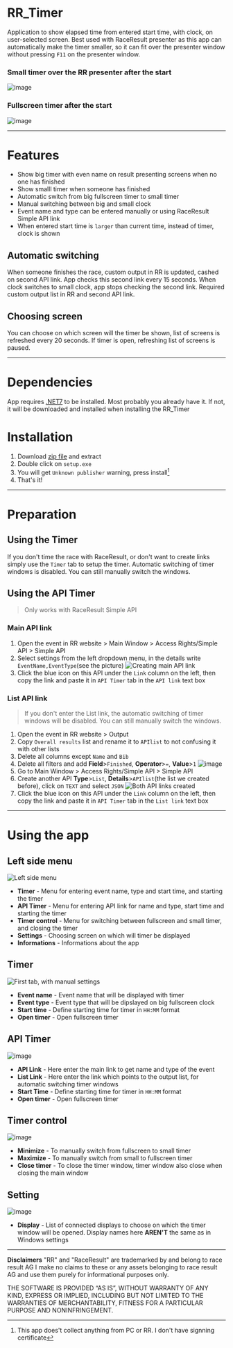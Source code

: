 # RR_Timer
Application to show elapsed time from entered start time, with clock, on user-selected screen. Best used with RaceResult presenter as this app can automatically make the timer smaller, so it can fit over the presenter window without pressing `F11` on the presenter window.
### Small timer over the RR presenter after the start
![image](https://user-images.githubusercontent.com/93376571/228545144-ff334b8e-0398-4462-b26d-dd55c3ca1d69.png)
### Fullscreen timer after the start
![image](https://user-images.githubusercontent.com/93376571/228545556-b42deb23-0bb5-4f5d-a0bc-56c5bbab02f0.png)

---
# Features
* Show big timer with even name on result presenting screens when no one has finished
* Show smalll timer when someone has finished
* Automatic switch from big fullscreen timer to small timer
* Manual switching between big and small clock
* Event name and type can be entered manually or using RaceResult Simple API link
* When entered start time is `larger` than current time, instead of timer, clock is shown 
## Automatic switching
  When someone finishes the race, custom output in RR is updated, cashed on second API link. App checks this second link every 15 seconds. When clock switches to small clock, app stops checking the second link. Required custom output list in RR and second API link.
## Choosing screen
  You can choose on which screen will the timer be shown, list of screens is refreshed every 20 seconds. If timer is open, refreshing list of screens is paused.
  
---  
# Dependencies
App requires [.NET7](https://dotnet.microsoft.com/en-us/download) to be installed. Most probably you already have it. If not, it will be downloaded and installed when installing the RR_Timer
  
# Installation
  1. Download [zip file](https://github.com/Marusko/RaceResult_UI_Timer/releases) and extract
  2. Double click on `setup.exe`
  3. You will get `Unknown publisher` warning, press install[^1]
  4. That's it!
  
---
# Preparation
## Using the Timer
If you don't time the race with RaceResult, or don't want to create links simply use the `Timer` tab to setup the timer. Automatic switching of timer windows is disabled. You can still manually switch the windows.
## Using the API Timer
> Only works with RaceResult Simple API
### Main API link
 1. Open the event in RR website > Main Window > Access Rights/Simple API > Simple API 
 2. Select settings from the left dropdown menu, in the details write `EventName,EventType`(see the picture)
![Creating main API link](https://user-images.githubusercontent.com/93376571/228536613-721357e7-d342-403c-9e85-fb77a9ba8633.png)
 3. Click the blue icon on this API under the `Link` column on the left, then copy the link and paste it in `API Timer` tab in the `API link` text box
### List API link
> If you don't enter the List link, the automatic switching of timer windows will be disabled. You can still manually switch the windows.
 1. Open the event in RR website > Output
 2. Copy `Overall results` list and rename it to `APIlist` to not confusing it with other lists
 3. Delete all columns except `Name` and `Bib`
 4. Delete all filters and add **Field**>`Finished`, **Operator**>`=`, **Value**>`1`
![image](https://user-images.githubusercontent.com/93376571/228540036-2f3f8100-1d2b-4020-81ad-52e421be1b04.png)
 5. Go to Main Window > Access Rights/Simple API > Simple API 
 6. Create another API **Type**>`List`, **Details**>`APIlist`(the list we created before), click on `TEXT` and select `JSON`
![Both API links created](https://user-images.githubusercontent.com/93376571/228541684-c9a911d9-743f-4c72-ab33-cae9c19d63ab.png)
  7. Click the blue icon on this API under the `Link` column on the left, then copy the link and paste it in `API Timer` tab in the `List link` text box
  
---
# Using the app
## Left side menu
![Left side menu](https://user-images.githubusercontent.com/93376571/228530691-c5b4fb90-9af8-4f51-9b6f-24476a0c22fe.png)
  * **Timer** - Menu for entering event name, type and start time, and starting the timer
  * **API Timer** - Menu for entering API link for name and type, start time and starting the timer
  * **Timer control** - Menu for switching between fullscreen and small timer, and closing the timer
  * **Settings** - Choosing screen on which will timer be displayed
  * **Informations** - Informations about the app

## Timer
![First tab, with manual settings](https://user-images.githubusercontent.com/93376571/228530375-f73fefdc-867d-4a9b-b7bf-d4de08a8e503.png)
  * **Event name** - Event name that will be displayed with timer
  * **Event type** - Event type that will be dipslayed on big fullscreen clock
  * **Start time** - Define starting time for timer in `HH:MM` format
  * **Open timer** - Open fullscreen timer
  
## API Timer
![image](https://user-images.githubusercontent.com/93376571/228532526-fbd9876b-91a6-4166-a15e-f3a022af403c.png)
  * **API Link** - Here enter the main link to get name and type of the event
  * **List Link** - Here enter the link which points to the output list, for automatic switching timer windows
  * **Start Time** - Define starting time for timer in `HH:MM` format
  * **Open timer** - Open fullscreen timer 

## Timer control
![image](https://user-images.githubusercontent.com/93376571/228533641-dd14037b-f202-4882-acad-71689e410eb2.png)
  * **Minimize** - To manually switch from fullscreen to small timer
  * **Maximize** - To manually switch from small to fullscreen timer
  * **Close timer** - To close the timer window, timer window also close when closing the main window

## Setting
![image](https://user-images.githubusercontent.com/93376571/228534331-986c8708-b147-4177-9cdc-33a0cc21fdd1.png)
  * **Display** - List of connected displays to choose on which the timer window will be opened. Display names here **AREN'T** the same as in Windows settings

---
**Disclaimers** "RR" and "RaceResult" are trademarked by and belong to race result AG I make no claims to these or any assets belonging to race result AG and use them purely for informational purposes only.

THE SOFTWARE IS PROVIDED “AS IS”, WITHOUT WARRANTY OF ANY KIND, EXPRESS OR IMPLIED, INCLUDING BUT NOT LIMITED TO THE WARRANTIES OF MERCHANTABILITY, FITNESS FOR A PARTICULAR PURPOSE AND NONINFRINGEMENT.

[^1]: This app does't collect anything from PC or RR. I don't have signning certificate
